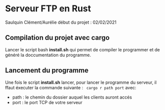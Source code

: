 # Serveur FTP en Rust

Saulquin Clément/Aurélie
début du projet : 02/02/2021

## Compilation du projet avec cargo

Lancer le script bash **install.sh** qui permet de compiler le programmer et de généré la doccumentation du programme.

## Lancement du programme

Une fois le script **install.sh** lancer, pour lancer le programme du serveur, il ffaut éxecuter la commande suivante : 
` cargo r path port` avec:
- path : le chemin du dossier auquel les clients auront accés
- port : le port TCP de votre serveur


